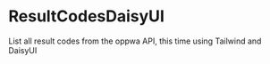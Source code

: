 # ResultCodesDaisyUI

List all result codes from the oppwa API, this time using Tailwind and DaisyUI
